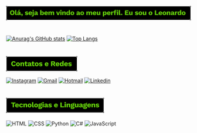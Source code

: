 <div align="center">
  <img src= Image/Ola_Seja_Bem_Vindo.png alt= Seja_Bem_Vindo>
</div>

#
 
[![Anurag's GitHub stats](https://github-readme-stats.vercel.app/api?username=leort11&count_private=true&show_icons=true&theme=chartreuse-dark)](https://github.com/anuraghazra/github-readme-stats)
[![Top Langs](https://github-readme-stats.vercel.app/api/top-langs/?username=leort11&layout=compact&theme=chartreuse-dark)](https://github.com/leort11/github-readme-stats)

#

<img src= Image/Contatos_e_Redes.png alt= Contatos_e_Redes>


[![Instagram](https://img.shields.io/badge/Instagram-E4405F?style=for-the-badge&logo=instagram&logoColor=white)](https://www.instagram.com/leort11/)
[![Gmail](https://img.shields.io/badge/Gmail-D14836?style=for-the-badge&logo=gmail&logoColor=white)](mailto:mnizangelo@gmail.com)
[![Hotmail](https://img.shields.io/badge/Microsoft_Outlook-0078D4?style=for-the-badge&logo=microsoft-outlook&logoColor=white)](mailto:leonardo.figueiredo31@hotmail.com)
[![Linkedin](https://img.shields.io/badge/Linkedin-%230071C5?style=for-the-badge&logo=invision&logoColor=white)](https://www.linkedin.com/in/leonardo-%C3%A2ngelo)


#

<img src= Image/Tecnologias.png alt= Tecnologias_e_Linguagens>
<div style="display: inline_block"></br>
  <img align= "center" alt="HTML" src=https://img.shields.io/badge/HTML-239120?style=for-the-badge&logo=html5&logoColor=white >
  <img align= "center" alt="CSS" src=https://img.shields.io/badge/CSS-239120?&style=for-the-badge&logo=css3&logoColor=white >
  <img align= "center" alt="Python" src=https://img.shields.io/badge/Python-3776AB?style=for-the-badge&logo=python&logoColor=white >
  <img align= "center" alt="C#" src=https://img.shields.io/badge/C%23-239120?style=for-the-badge&logo=c-sharp&logoColor=white>
  <img align= "center" alt="JavaScript" src=https://img.shields.io/badge/JavaScript-323330?style=for-the-badge&logo=javascript&logoColor=F7DF1E>
</div>
